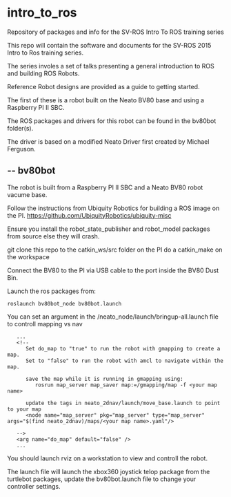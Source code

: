 # intro_to_ros
Repository of packages and info for the SV-ROS Intro To ROS training series

This repo will contain the software and documents for the SV-ROS 2015 Intro to Ros training series.

The series involes a set of talks presenting a general introduction to ROS and building ROS Robots.

Reference Robot designs are provided as a guide to getting started.

The first of these is a robot built on the Neato BV80 base and using a Raspberry PI II SBC.

The ROS packages and drivers for this robot can be found in the bv80bot folder(s).

The driver is based on a modified Neato Driver first created by Michael Ferguson.

--
bv80bot
-------

  The robot is built from a Raspberry PI II SBC and a Neato BV80 robot vacume base.
  
  Follow the instructions from Ubiquity Robotics for building a ROS image on the PI.
  https://github.com/UbiquityRobotics/ubiquity-misc
  
  Ensure you install the robot_state_publisher and robot_model packages from source else they will crash.
  
  
  git clone this repo to the catkin_ws/src folder on the PI
  do a catkin_make on the workspace
  
  Connect the BV80 to the PI via USB cable to the port inside the BV80 Dust Bin.
  
  Launch the ros packages from:
    
    roslaunch bv80bot_node bv80bot.launch
    
  You can set an argument in the /neato_node/launch/bringup-all.launch file to controll mapping vs nav
  
  
  ```
     ...
     <!--
        Set do_map to "true" to run the robot with gmapping to create a map.
        Set to "false" to run the robot with amcl to navigate within the map.
        
        save the map while it is running in gmapping using:
           rosrun map_server map_saver map:=/gmapping/map -f <your map name>
           
        update the tags in neato_2dnav/launch/move_base.launch to point to your map
        <node name="map_server" pkg="map_server" type="map_server" args="$(find neato_2dnav)/maps/<your map name>.yaml"/>
        
     -->
     <arg name="do_map" default="false" />
     ...
  ```
    
    
  You should launch rviz on a workstation to view and controll the robot.
    
  The launch file will  launch the xbox360 joystick telop package from the turtlebot packages, update the bv80bot.launch file to change your controller settings.
    
  
  
  
